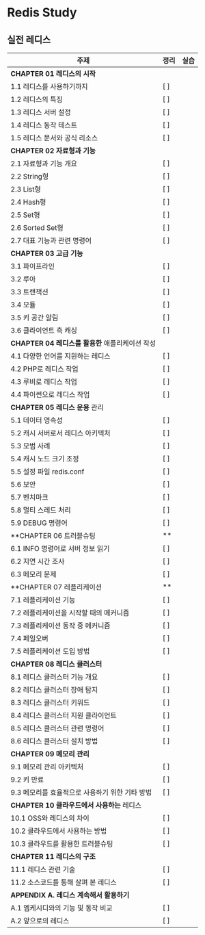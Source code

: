 # Redis Study

## 실전 레디스

| 주제                                             | 정리 | 실습  |
| ------------------------------------------------ | ---- | ----- |
| **CHAPTER 01 레디스의 시작**                     |      |       |
| 1.1 레디스를 사용하기까지                        | [ ]  | [](#) |
| 1.2 레디스의 특징                                | [ ]  | [](#) |
| 1.3 레디스 서버 설정                             | [ ]  | [](#) |
| 1.4 레디스 동작 테스트                           | [ ]  | [](#) |
| 1.5 레디스 문서와 공식 리소스                    | [ ]  | [](#) |
| **CHAPTER 02 자료형과 기능**                     |      |       |
| 2.1 자료형과 기능 개요                           | [ ]  | [](#) |
| 2.2 String형                                     | [ ]  | [](#) |
| 2.3 List형                                       | [ ]  | [](#) |
| 2.4 Hash형                                       | [ ]  | [](#) |
| 2.5 Set형                                        | [ ]  | [](#) |
| 2.6 Sorted Set형                                 | [ ]  | [](#) |
| 2.7 대표 기능과 관련 명령어                      | [ ]  | [](#) |
| **CHAPTER 03 고급 기능**                         |      |       |
| 3.1 파이프라인                                   | [ ]  | [](#) |
| 3.2 루아                                         | [ ]  | [](#) |
| 3.3 트랜잭션                                     | [ ]  | [](#) |
| 3.4 모듈                                         | [ ]  | [](#) |
| 3.5 키 공간 알림                                 | [ ]  | [](#) |
| 3.6 클라이언트 측 캐싱                           | [ ]  | [](#) |
| **CHAPTER 04 레디스를 활용한** 애플리케이션 작성 |      |       |
| 4.1 다양한 언어를 지원하는 레디스                | [ ]  | [](#) |
| 4.2 PHP로 레디스 작업                            | [ ]  | [](#) |
| 4.3 루비로 레디스 작업                           | [ ]  | [](#) |
| 4.4 파이썬으로 레디스 작업                       | [ ]  | [](#) |
| **CHAPTER 05 레디스 운용** 관리                  |      |       |
| 5.1 데이터 영속성                                | [ ]  | [](#) |
| 5.2 캐시 서버로서 레디스 아키텍처                | [ ]  | [](#) |
| 5.3 모범 사례                                    | [ ]  | [](#) |
| 5.4 캐시 노드 크기 조정                          | [ ]  | [](#) |
| 5.5 설정 파일 redis.conf                         | [ ]  | [](#) |
| 5.6 보안                                         | [ ]  | [](#) |
| 5.7 벤치마크                                     | [ ]  | [](#) |
| 5.8 멀티 스레드 처리                             | [ ]  | [](#) |
| 5.9 DEBUG 명령어                                 | [ ]  | [](#) |
| \*\*CHAPTER 06 트러블슈팅                        | \*\* |       |
| 6.1 INFO 명령어로 서버 정보 읽기                 | [ ]  | [](#) |
| 6.2 지연 시간 조사                               | [ ]  | [](#) |
| 6.3 메모리 문제                                  | [ ]  | [](#) |
| \*\*CHAPTER 07 레플리케이션                      | \*\* |       |
| 7.1 레플리케이션 기능                            | [ ]  | [](#) |
| 7.2 레플리케이션을 시작할 때의 메커니즘          | [ ]  | [](#) |
| 7.3 레플리케이션 동작 중 메커니즘                | [ ]  | [](#) |
| 7.4 페일오버                                     | [ ]  | [](#) |
| 7.5 레플리케이션 도입 방법                       | [ ]  | [](#) |
| **CHAPTER 08 레디스 클러스터**                   |      |       |
| 8.1 레디스 클러스터 기능 개요                    | [ ]  | [](#) |
| 8.2 레디스 클러스터 장애 탐지                    | [ ]  | [](#) |
| 8.3 레디스 클러스터 키워드                       | [ ]  | [](#) |
| 8.4 레디스 클러스터 지원 클라이언트              | [ ]  | [](#) |
| 8.5 레디스 클러스터 관련 명령어                  | [ ]  | [](#) |
| 8.6 레디스 클러스터 설치 방법                    | [ ]  | [](#) |
| **CHAPTER 09 메모리 관리**                       |      |       |
| 9.1 메모리 관리 아키텍처                         | [ ]  | [](#) |
| 9.2 키 만료                                      | [ ]  | [](#) |
| 9.3 메모리를 효율적으로 사용하기 위한 기타 방법  | [ ]  | [](#) |
| **CHAPTER 10 클라우드에서 사용하는** 레디스      |      |       |
| 10.1 OSS와 레디스의 차이                         | [ ]  | [](#) |
| 10.2 클라우드에서 사용하는 방법                  | [ ]  | [](#) |
| 10.3 클라우드를 활용한 트러블슈팅                | [ ]  | [](#) |
| **CHAPTER 11 레디스의 구조**                     |      |       |
| 11.1 레디스 관련 기술                            | [ ]  | [](#) |
| 11.2 소스코드를 통해 살펴 본 레디스              | [ ]  | [](#) |
| **APPENDIX A. 레디스 계속해서 활용하기**         |      |       |
| A.1 멤케시디와의 기능 및 동작 비교               | [ ]  | [](#) |
| A.2 앞으로의 레디스                              | [ ]  | [](#) |
